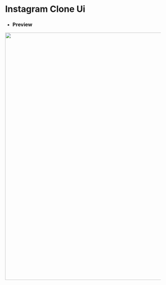 # Instagram Clone Ui 
- ### Preview
<img src="https://user-images.githubusercontent.com/82768399/155226590-e8a0c348-c25b-4f56-b441-76a080b63751.png" width="800" >
